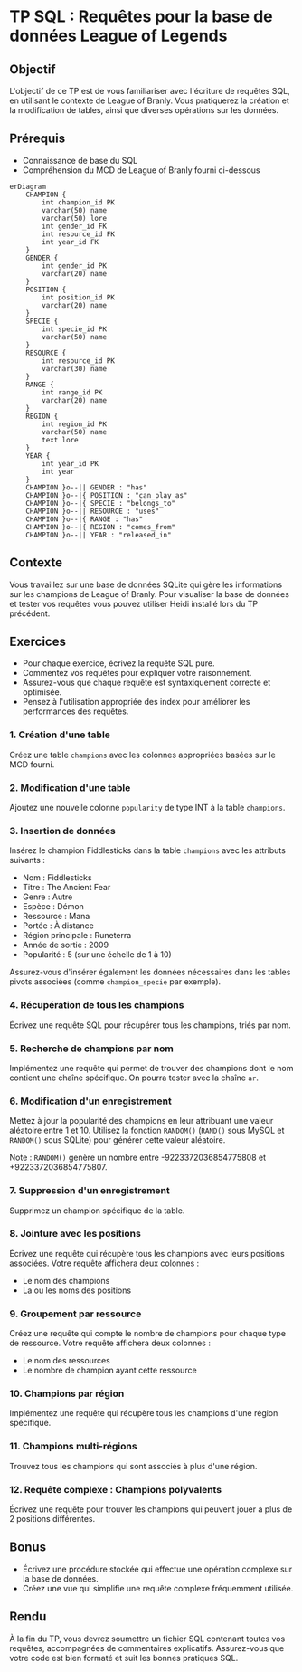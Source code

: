 # TP SQL : Requêtes pour la base de données League of Legends

## Objectif
L'objectif de ce TP est de vous familiariser avec l'écriture de requêtes SQL, en utilisant le contexte de League of Branly. Vous pratiquerez la création et la modification de tables, ainsi que diverses opérations sur les données.

## Prérequis
- Connaissance de base du SQL
- Compréhension du MCD de League of Branly fourni ci-dessous

```mermaid
erDiagram
    CHAMPION {
        int champion_id PK
        varchar(50) name
        varchar(50) lore
        int gender_id FK
        int resource_id FK
        int year_id FK
    }
    GENDER {
        int gender_id PK
        varchar(20) name
    }
    POSITION {
        int position_id PK
        varchar(20) name
    }
    SPECIE {
        int specie_id PK
        varchar(50) name
    }
    RESOURCE {
        int resource_id PK
        varchar(30) name
    }
    RANGE {
        int range_id PK
        varchar(20) name
    }
    REGION {
        int region_id PK
        varchar(50) name
        text lore
    }
    YEAR {
        int year_id PK
        int year
    }
    CHAMPION }o--|| GENDER : "has"
    CHAMPION }o--|{ POSITION : "can_play_as"
    CHAMPION }o--|{ SPECIE : "belongs_to"
    CHAMPION }o--|| RESOURCE : "uses"
    CHAMPION }o--|{ RANGE : "has"
    CHAMPION }o--|{ REGION : "comes_from"
    CHAMPION }o--|| YEAR : "released_in"
```

## Contexte
Vous travaillez sur une base de données SQLite qui gère les informations sur les champions de League of Branly. Pour visualiser la base de données et tester vos requêtes vous pouvez utiliser Heidi installé lors du TP précédent.

## Exercices
- Pour chaque exercice, écrivez la requête SQL pure.
- Commentez vos requêtes pour expliquer votre raisonnement.
- Assurez-vous que chaque requête est syntaxiquement correcte et optimisée.
- Pensez à l'utilisation appropriée des index pour améliorer les performances des requêtes.

### 1. Création d'une table
Créez une table `champions` avec les colonnes appropriées basées sur le MCD fourni.

### 2. Modification d'une table
Ajoutez une nouvelle colonne `popularity` de type INT à la table `champions`.

### 3. Insertion de données
Insérez le champion Fiddlesticks dans la table `champions` avec les attributs suivants :
- Nom : Fiddlesticks
- Titre : The Ancient Fear
- Genre : Autre
- Espèce : Démon
- Ressource : Mana
- Portée : À distance
- Région principale : Runeterra
- Année de sortie : 2009
- Popularité : 5 (sur une échelle de 1 à 10)

Assurez-vous d'insérer également les données nécessaires dans les tables pivots associées (comme `champion_specie` par exemple).

### 4. Récupération de tous les champions
Écrivez une requête SQL pour récupérer tous les champions, triés par nom.

### 5. Recherche de champions par nom
Implémentez une requête qui permet de trouver des champions dont le nom contient une chaîne spécifique.
On pourra tester avec la chaîne `ar`.

### 6. Modification d'un enregistrement
Mettez à jour la popularité des champions en leur attribuant une valeur aléatoire entre 1 et 10. Utilisez la fonction `RANDOM()` (`RAND()` sous MySQL et `RANDOM()` sous SQLite) pour générer cette valeur aléatoire. 

Note : `RANDOM()` genère un nombre entre -9223372036854775808 et +9223372036854775807.

### 7. Suppression d'un enregistrement
Supprimez un champion spécifique de la table.

### 8. Jointure avec les positions
Écrivez une requête qui récupère tous les champions avec leurs positions associées. Votre requête affichera deux colonnes :
* Le nom des champions
* La ou les noms des positions

### 9. Groupement par ressource
Créez une requête qui compte le nombre de champions pour chaque type de ressource. Votre requête affichera deux colonnes :
* Le nom des ressources
* Le nombre de champion ayant cette ressource

### 10. Champions par région
Implémentez une requête qui récupère tous les champions d'une région spécifique.

### 11. Champions multi-régions
Trouvez tous les champions qui sont associés à plus d'une région.

### 12. Requête complexe : Champions polyvalents
Écrivez une requête pour trouver les champions qui peuvent jouer à plus de 2 positions différentes.

## Bonus
- Écrivez une procédure stockée qui effectue une opération complexe sur la base de données.
- Créez une vue qui simplifie une requête complexe fréquemment utilisée.

## Rendu
À la fin du TP, vous devrez soumettre un fichier SQL contenant toutes vos requêtes, accompagnées de commentaires explicatifs. Assurez-vous que votre code est bien formaté et suit les bonnes pratiques SQL.

